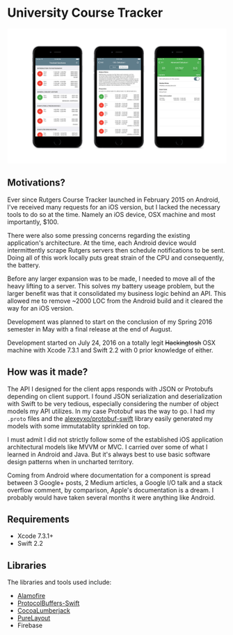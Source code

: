 University Course Tracker 
======================

<p align="center">
    <a href="https://itunes.apple.com/us/app/rutgers-course-tracker/id1143859898?mt=8"><img src="assets/banner.png" alt="Github Banner"/></a>
</p>


## Motivations?

Ever since Rutgers Course Tracker launched in February 2015 on Android, I've received many requests for an iOS version, but I lacked the necessary tools to do so at the time. Namely an iOS device, OSX machine and most importantly, $100. 

There were also some pressing concerns regarding the existing application's architecture. At the time, each Android device would intermittently scrape Rutgers servers then schedule notifications to be sent. Doing all of this work locally puts great strain of the CPU and consequently, the battery. 

Before any larger expansion was to be made, I needed to move all of the heavy lifting to a server. This solves my battery useage problem, but the larger benefit was that it consolidated my business logic behind an API. This allowed me to remove ~2000 LOC from the Android build and it cleared the way for an iOS version.

Development was planned to start on the conclusion of my Spring 2016 semester in May with a final release at the end of August.

Development started on July 24, 2016 on a totally legit ~~Hackingtosh~~ OSX machine with Xcode 7.3.1 and Swift 2.2 with 0 prior knowledge of either. 

## How was it made?

The API I designed for the client apps responds with JSON or Protobufs depending on client support. I found JSON serialization and deserialization with Swift to be very tedious, especially considering the number of object models my API utilizes. In my case Protobuf was the way to go. I had my `.proto` files and the [alexeyxo/protobuf-swift](https://github.com/alexeyxo/protobuf-swift) library easily generated my models with some immutatablity sprinkled on top.

I must admit I did not strictly follow some of the established iOS application architectural models like MVVM or MVC. I carried over some of what I learned in Android and Java. But it's always best to use basic software design patterns when in uncharted territory. 

Coming from Android where documentation for a component is spread between 3 Google+ posts, 2 Medium articles, a Google I/O talk and a stack overflow comment, by comparison, Apple's documentation is a dream. I probably would have taken several months it were anything like Android.

## Requirements

- Xcode 7.3.1+
- Swift 2.2

## Libraries

The libraries and tools used include:

- [Alamofire](https://github.com/Alamofire/Alamofire) 
- [ProtocolBuffers-Swift](https://github.com/alexeyxo/protobuf-swift) 
- [CocoaLumberjack](https://github.com/CocoaLumberjack/CocoaLumberjack) 
- [PureLayout](https://github.com/PureLayout/PureLayout) 
- Firebase